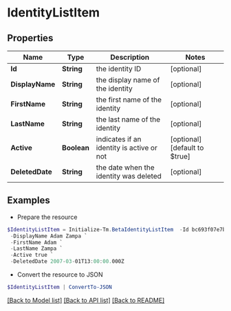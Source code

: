 # IdentityListItem
## Properties

Name | Type | Description | Notes
------------ | ------------- | ------------- | -------------
**Id** | **String** | the identity ID | [optional] 
**DisplayName** | **String** | the display name of the identity | [optional] 
**FirstName** | **String** | the first name of the identity | [optional] 
**LastName** | **String** | the last name of the identity | [optional] 
**Active** | **Boolean** | indicates if an identity is active or not | [optional] [default to $true]
**DeletedDate** | **String** | the date when the identity was deleted | [optional] 

## Examples

- Prepare the resource
```powershell
$IdentityListItem = Initialize-Tm.BetaIdentityListItem  -Id bc693f07e7b645539626c25954c58554 `
 -DisplayName Adam Zampa `
 -FirstName Adam `
 -LastName Zampa `
 -Active true `
 -DeletedDate 2007-03-01T13:00:00.000Z
```

- Convert the resource to JSON
```powershell
$IdentityListItem | ConvertTo-JSON
```

[[Back to Model list]](../README.md#documentation-for-models) [[Back to API list]](../README.md#documentation-for-api-endpoints) [[Back to README]](../README.md)

